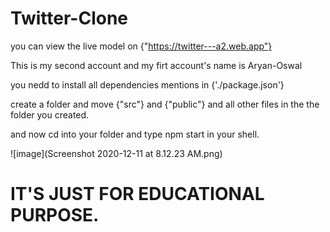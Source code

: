 # Twitter-Clone

you can view the live model on {"https://twitter---a2.web.app"}

This is my second account and my firt account's name is Aryan-Oswal

you nedd to install all dependencies mentions in {'./package.json'}

create a folder and move {"src"} and {"public"} and all other files in the the folder you created.

and now cd into your folder and type  npm start in your shell.

![image](Screenshot 2020-12-11 at 8.12.23 AM.png)
# IT'S JUST FOR EDUCATIONAL PURPOSE.
